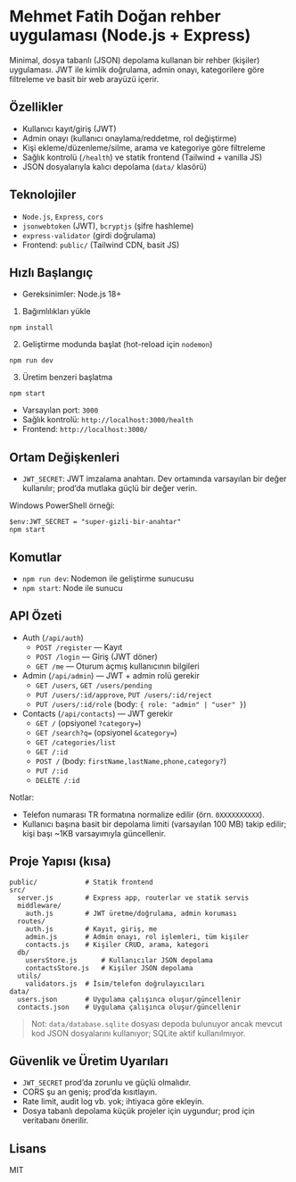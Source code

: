 # Mehmet Fatih Doğan rehber uygulaması (Node.js + Express)

Minimal, dosya tabanlı (JSON) depolama kullanan bir rehber (kişiler) uygulaması. JWT ile kimlik doğrulama, admin onayı, kategorilere göre filtreleme ve basit bir web arayüzü içerir.

## Özellikler
- Kullanıcı kayıt/giriş (JWT)
- Admin onayı (kullanıcı onaylama/reddetme, rol değiştirme)
- Kişi ekleme/düzenleme/silme, arama ve kategoriye göre filtreleme
- Sağlık kontrolü (`/health`) ve statik frontend (Tailwind + vanilla JS)
- JSON dosyalarıyla kalıcı depolama (`data/` klasörü)

## Teknolojiler
- `Node.js`, `Express`, `cors`
- `jsonwebtoken` (JWT), `bcryptjs` (şifre hashleme)
- `express-validator` (girdi doğrulama)
- Frontend: `public/` (Tailwind CDN, basit JS)

## Hızlı Başlangıç
- Gereksinimler: Node.js 18+

1) Bağımlılıkları yükle
```
npm install
```

2) Geliştirme modunda başlat (hot-reload için `nodemon`)
```
npm run dev
```

3) Üretim benzeri başlatma
```
npm start
```

- Varsayılan port: `3000`
- Sağlık kontrolü: `http://localhost:3000/health`
- Frontend: `http://localhost:3000/`

## Ortam Değişkenleri
- `JWT_SECRET`: JWT imzalama anahtarı. Dev ortamında varsayılan bir değer kullanılır; prod’da mutlaka güçlü bir değer verin.

Windows PowerShell örneği:
```
$env:JWT_SECRET = "super-gizli-bir-anahtar"
npm start
```

## Komutlar
- `npm run dev`: Nodemon ile geliştirme sunucusu
- `npm start`: Node ile sunucu

## API Özeti
- Auth (`/api/auth`)
  - `POST /register` — Kayıt
  - `POST /login` — Giriş (JWT döner)
  - `GET /me` — Oturum açmış kullanıcının bilgileri
- Admin (`/api/admin`) — JWT + admin rolü gerekir
  - `GET /users`, `GET /users/pending`
  - `PUT /users/:id/approve`, `PUT /users/:id/reject`
  - `PUT /users/:id/role` (body: `{ role: "admin" | "user" }`)
- Contacts (`/api/contacts`) — JWT gerekir
  - `GET /` (opsiyonel `?category=`)
  - `GET /search?q=` (opsiyonel `&category=`)
  - `GET /categories/list`
  - `GET /:id`
  - `POST /` (body: `firstName,lastName,phone,category?`)
  - `PUT /:id`
  - `DELETE /:id`

Notlar:
- Telefon numarası TR formatına normalize edilir (örn. `0XXXXXXXXXX`).
- Kullanıcı başına basit bir depolama limiti (varsayılan 100 MB) takip edilir; kişi başı ~1KB varsayımıyla güncellenir.

## Proje Yapısı (kısa)
```
public/            # Statik frontend
src/
  server.js        # Express app, routerlar ve statik servis
  middleware/
    auth.js        # JWT üretme/doğrulama, admin koruması
  routes/
    auth.js        # Kayıt, giriş, me
    admin.js       # Admin onayı, rol işlemleri, tüm kişiler
    contacts.js    # Kişiler CRUD, arama, kategori
  db/
    usersStore.js      # Kullanıcılar JSON depolama
    contactsStore.js   # Kişiler JSON depolama
  utils/
    validators.js  # İsim/telefon doğrulayıcıları
data/
  users.json       # Uygulama çalışınca oluşur/güncellenir
  contacts.json    # Uygulama çalışınca oluşur/güncellenir
```

> Not: `data/database.sqlite` dosyası depoda bulunuyor ancak mevcut kod JSON dosyalarını kullanıyor; SQLite aktif kullanılmıyor.

## Güvenlik ve Üretim Uyarıları
- `JWT_SECRET` prod’da zorunlu ve güçlü olmalıdır.
- CORS şu an geniş; prod’da kısıtlayın.
- Rate limit, audit log vb. yok; ihtiyaca göre ekleyin.
- Dosya tabanlı depolama küçük projeler için uygundur; prod için veritabanı önerilir.

## Lisans
MIT

